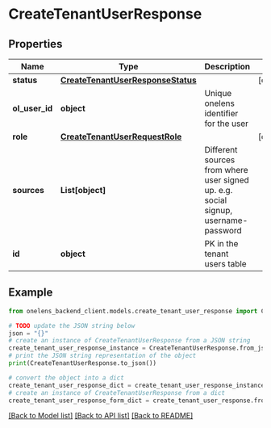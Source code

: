 # CreateTenantUserResponse


## Properties

Name | Type | Description | Notes
------------ | ------------- | ------------- | -------------
**status** | [**CreateTenantUserResponseStatus**](CreateTenantUserResponseStatus.md) |  | [optional] 
**ol_user_id** | **object** | Unique onelens identifier for the user | 
**role** | [**CreateTenantUserRequestRole**](CreateTenantUserRequestRole.md) |  | [optional] 
**sources** | **List[object]** | Different sources from where user signed up. e.g. social signup, username-password | 
**id** | **object** | PK in the tenant users table | 

## Example

```python
from onelens_backend_client.models.create_tenant_user_response import CreateTenantUserResponse

# TODO update the JSON string below
json = "{}"
# create an instance of CreateTenantUserResponse from a JSON string
create_tenant_user_response_instance = CreateTenantUserResponse.from_json(json)
# print the JSON string representation of the object
print(CreateTenantUserResponse.to_json())

# convert the object into a dict
create_tenant_user_response_dict = create_tenant_user_response_instance.to_dict()
# create an instance of CreateTenantUserResponse from a dict
create_tenant_user_response_form_dict = create_tenant_user_response.from_dict(create_tenant_user_response_dict)
```
[[Back to Model list]](../README.md#documentation-for-models) [[Back to API list]](../README.md#documentation-for-api-endpoints) [[Back to README]](../README.md)


